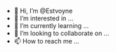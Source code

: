 - 👋 Hi, I’m @Estvoyne
- 👀 I’m interested in ...
- 🌱 I’m currently learning ...
- 💞️ I’m looking to collaborate on ...
- 📫 How to reach me ...

<!---
Estvoyne/Estvoyne is a ✨ special ✨ repository because its `README.md` (this file) appears on your GitHub profile.
You can click the Preview link to take a look at your changes.
--->
